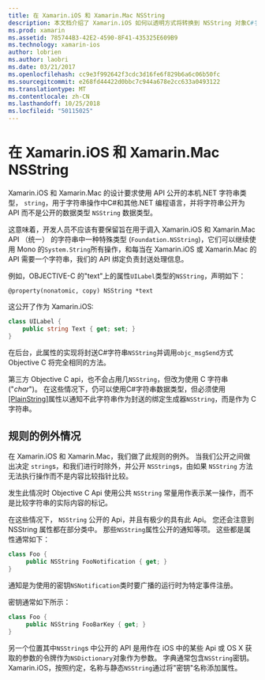 ```yaml
---
title: 在 Xamarin.iOS 和 Xamarin.Mac NSString
description: 本文档介绍了 Xamarin.iOS 如何以透明方式将转换到 NSString 对象C#字符串对象，这不会发生时。
ms.prod: xamarin
ms.assetid: 785744B3-42E2-4590-8F41-435325E609B9
ms.technology: xamarin-ios
author: lobrien
ms.author: laobri
ms.date: 03/21/2017
ms.openlocfilehash: cc9e3f992642f3cdc3d16fe6f829b6a6c06b50fc
ms.sourcegitcommit: e268fd44422d0bbc7c944a678e2cc633a0493122
ms.translationtype: MT
ms.contentlocale: zh-CN
ms.lasthandoff: 10/25/2018
ms.locfileid: "50115025"
---
```

# <a name="nsstring-in-xamarinios-and-xamarinmac"></a>在 Xamarin.iOS 和 Xamarin.Mac NSString

Xamarin.iOS 和 Xamarin.Mac 的设计要求使用 API 公开的本机.NET 字符串类型， `string`，用于字符串操作中C#和其他.NET 编程语言，并将字符串公开为 API 而不是公开的数据类型 `NSString` 数据类型。

这意味着，开发人员不应该有要保留旨在用于调入 Xamarin.iOS 和 Xamarin.Mac API （统一） 的字符串中一种特殊类型 (`Foundation.NSString`)，它们可以继续使用 Mono 的`System.String`所有操作，和每当在 Xamarin.iOS 或 Xamarin.Mac 的 API 需要一个字符串，我们的 API 绑定负责封送处理信息。

例如，OBJECTIVE-C 的"text"上的属性`UILabel`类型的`NSString`，声明如下：

```objc
@property(nonatomic, copy) NSString *text
```

这公开了作为 Xamarin.iOS:

```csharp
class UILabel {
    public string Text { get; set; }
}
```

在后台，此属性的实现将封送C#字符串`NSString`并调用`objc_msgSend`方式 Objective C 将完全相同的方法。

第三方 Objective C api，也不会占用几`NSString`，但改为使用 C 字符串 ("*char*")。 在这些情况下，仍可以使用C#字符串数据类型，但必须使用[[PlainString]](~/cross-platform/macios/binding/objective-c-libraries.md)属性以通知不此字符串作为封送的绑定生成器`NSString`，而是作为 C 字符串。

 <a name="Exceptions_to_the_Rule" />

## <a name="exceptions-to-the-rule"></a>规则的例外情况

在 Xamarin.iOS 和 Xamarin.Mac，我们做了此规则的例外。 当我们公开之间做出决定 `string`s，和我们进行时除外，并公开 `NSString`s，由如果 `NSString` 方法无法执行操作而不是内容比较指针比较。

发生此情况时 Objective C Api 使用公共 `NSString` 常量用作表示某一操作，而不是比较字符串的实际内容的标记。

在这些情况下， `NSString` 公开的 Api，并且有极少的具有此 Api。 您还会注意到 NSString 属性都在部分类中。 那些`NSString`属性公开的通知等项。 这些都是属性通常如下：

```csharp
class Foo {
     public NSString FooNotification { get; }
}
```
通知是为使用的密钥`NSNotification`类时要广播的运行时为特定事件注册。

密钥通常如下所示：

```csharp
class Foo {
     public NSString FooBarKey { get; }
}
```

另一个位置其中`NSString`s 中公开的 API 是用作在 iOS 中的某些 Api 或 OS X 获取的参数的令牌作为`NSDictionary`对象作为参数。 字典通常包含`NSString`密钥。 Xamarin.iOS，按照约定，名称与静态`NSString`通过将"密钥"名称添加属性。
